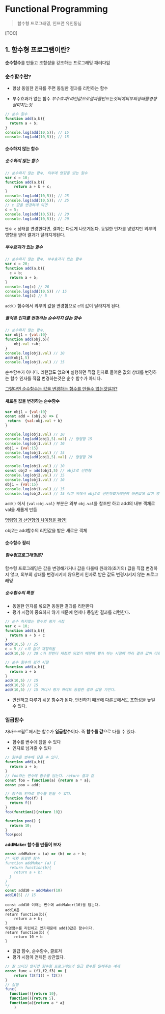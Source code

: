 # Functional Programming

> 함수형 프로그래밍, 인프런 유인동님 

[TOC]


## 1. 함수형 프로그램이란?

**순수함수**를 만들고 조합성을 강조하는 프로그래밍 패러다임

### 순수함수란?

- 항상 동일한 인자를 주면 동일한 결과를 리턴하는 함수

- 부수효과가 없는 함수 
  $부수효과? 리턴값으로 결과를 만드는것 외에 외부의 상태를 영향을 미치는것$ 

```javascript
// 순수 함수
function add(a,b){
  return a + b;
}
console.log(add(10,5)); // 15
console.log(add(10,5)); // 15
```



#### 순수하지 않는 함수

##### 순수하지 않는 함수

```javascript
// 순수하지 않는 함수, 외부에 영향을 받는 함수
var c = 10;
function add(a,b){
	return a + b + c;
}
console.log(add(10,5)); // 25
console.log(add(10,5)); // 25
// c 값을 변경하게 되면
c = 5;
console.log(add(10,5)); // 20
console.log(add(10,5)); // 20
```

`변수 c` 상태를 변경한다면, 결과는 다르게 나오게된다. 동일한 인자를 넣었지만 외부의 영향을 받아 결과가 달라지게된다.



##### 부수효과가 있는 함수

```javascript
// 순수하지 않는 함수, 부수효과가 있는 함수
var c = 20;
function add(a,b){
  c = b;
  return a + b;
}
console.log(c) // 20
console.log(add(10,5)) // 15
console.log(c) // 5

```

`add()` 함수에서 외부의 값을 변경함으로 c의 값이 달라지게 된다.



##### 들어온 인자를 변경하는  순수하지 않는 함수

```javascript
// 순수하지 않는 함수, 
var obj1 = {val:10}
function add(obj,b){
	obj.val +=b;
}
console.log(obj1.val) // 10
add(obj1,5)
console.log(obj1.val) // 15

```

순수함수가 아니다. 리턴값도 없으며 실행하면 직접 인자로 들어온 값의 상태를 변경하는 함수
인자를 직접 변경하는것은 순수 함수가 아니다.

<u>그렇다면 순수함수는 값을 변경하는 함수를 만들수 없는것일까?</u>

#### 새로운 값을 변경하는 순수함수

```javascript
var obj1 = {val:10}
const add = (obj,b) => {
 return  {val:obj.val + b} 
}

console.log(obj1.val) // 10
console.log(add(obj1,5).val) // 명령형 15
console.log(obj1.val) // 10
obj1 = {val:15} 
console.log(obj1.val) // 15
console.log(add(obj1,5).val) // 명령형 20

console.log(obj1.val) // 10
const obj2 = add(obj1,5) // obj2로 선언형
console.log(obj2.val) // 15
console.log(obj1.val) // 10
obj1 = {val:15}
console.log(obj1.val) // 15
console.log(obj2.val) // 15 이미 위에서 obj2로 선언하였기때문에 바뀐값에 값이 영향을 받지 않는다.

```

`add()` 에서 `{val:obj.val}` 부분은 외부 `obj.val`를 참조만 하고 add의 내부 객체로 val을 새롭게 만듬

<u>명령형 과 선언형의 차이점을 확인!</u>

obj2는 add함수의 리턴값을 받은 새로운 객체



#### 순수함수 정리

##### 함수형프로그래밍은?

함수형 프로그래밍은 값을 변경해가거나 값을 다룰때 원래의(초기의) 값을 직접 변경하지 않고, 외부의 상태를 변경시키지 않으면서 인자로 받은 값도 변경시키지 않는 프로그래밍

##### 순수함수의 특징

- 동일한 인자를 넣으면 동일한 결과를 리턴한다
- 평가 시점이 중요하지 않기 때문에 언제나 동일한 결과를 리턴한다.

```javascript
// 순수 하지않는 함수의 평가 시점 
var c = 10;
function add(a,b){
  return a + b + c
}
add(10,5) // 25
c = 5 // c의 값이 재정의됨
add(10,5) // 20 c가 한번더 재정의 되었기 때문에 평가 하는 시점에 따라 결과 값이 다르다.
```

```javascript
// 순수 함수의 평가 시점
function add(a,b){
  return a + b
}
add(10,5) // 15
add(10,5) // 15
add(10,5) // 15 어디서 평가 하여도 동일한 결과 값을 가진다.
```

- 안전하고 다루기 쉬운 함수가 된다. 안전하기 때문에 다른곳에서도 조합성을 높일 수 있다.



### 일급함수

자바스크립트에서는 함수가 **일급함수**이다. 즉 **함수를 값**으로 다룰 수 있다.

- 함수를 변수에 담을 수 있다
- 인자로 넘겨줄 수 있다

```javascript
// 함수를 변수에 담을 수 있다.
function add(a,b){
  return a + b;
}
// foo라는 변수에 함수를 담는다. return 결과 값
const foo = function(a) {return a * a};
const poo = add;
```

```javascript
// 함수의 인자로 함수를 받을 수 있다.
function foo(f) {
  return f()
}
foo(function(){return 10})

function poo() {
  return 10;
}
foo(poo)
```



**addMaker 함수를 만들어 보자**

```javascript
const addMaker = (a) => (b) => a + b; 
/* 위와 동일한 함수
function addMaker (a) {
  return function(b){
    return a + b;
  }
} 
*/
const add10 = addMaker(10) 
add10(5) // 15
```

```text
const add10 이라는 변수에 addMaker(10)을 담는다.
add10은 
return function(b){
	return a + b;
}
익명함수를 리턴하고 있기때문에 add10값은 함수이다.
return function(b) {
	return 10 + b
}
```

- 일급 함수, 순수함수, 클로저
- 평가 시점이 언제든 상관없다.



```javascript
// 잘 쓰이진 않지만 함수형 프로그래밍의 일급 함수를 말해주는 예제
const func = (f1,f2,f3) => {
	return f3(f1() + f2())
}
// 실행
func(
  function(){return 10},
  function(){return 5},
  function(a){return a * a}
    )
```

